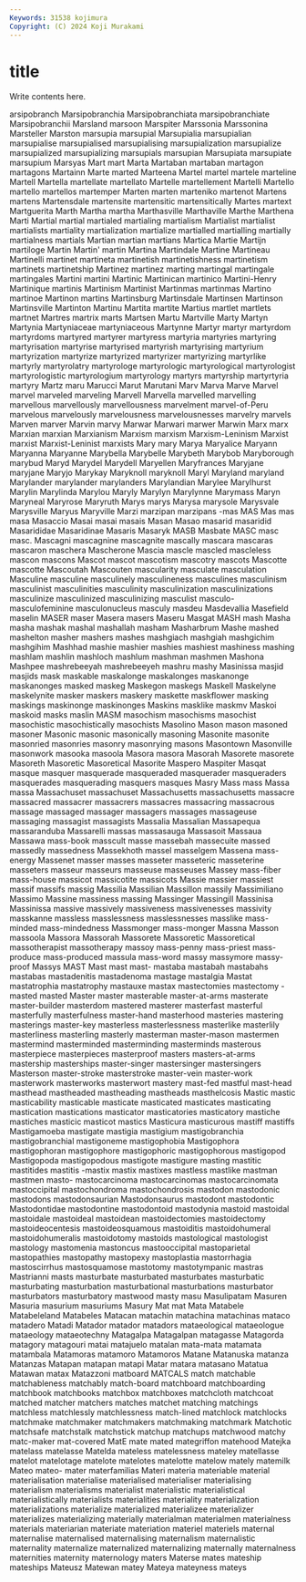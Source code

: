 ```yaml
---
Keywords: 31538 kojimura
Copyright: (C) 2024 Koji Murakami
---
```


# title

Write contents here.



arsipobranch Marsipobranchia Marsipobranchiata marsipobranchiate Marsipobranchii Marsland marsoon Marspiter
Marssonia Marssonina Marsteller Marston marsupia marsupial Marsupialia marsupialian marsupialise marsupialised
marsupialising marsupialization marsupialize marsupialized marsupializing marsupials marsupian Marsupiata marsupiate marsupium
Marsyas Mart mart Marta Martaban martaban martagon martagons Martainn Marte
marted Marteena Martel martel martele marteline Martell Martella martellate martellato
Martelle martellement Martelli Martello martello martellos martemper Marten marten marteniko
martenot Martens martens Martensdale martensite martensitic martensitically Martes martext Martguerita
Marth Martha martha Marthasville Marthaville Marthe Marthena Marti Martial martial
martialed martialing martialism Martialist martialist martialists martiality martialization martialize martialled
martialling martially martialness martials Martian martian martians Martica Martie Martijn
martiloge Martin Martin' martin Martina Martindale Martine Martineau Martinelli martinet
martineta martinetish martinetishness martinetism martinets martinetship Martinez martinez marting martingal
martingale martingales Martini martini Martinic Martinican martinico Martini-Henry Martinique martinis
Martinism Martinist Martinmas martinmas Martino martinoe Martinon martins Martinsburg Martinsdale
Martinsen Martinson Martinsville Martinton Martinu Martita martite Martius martlet martlets
martnet Martres martrix marts Martsen Martu Martville Marty Martyn Martynia
Martyniaceae martyniaceous Martynne Martyr martyr martyrdom martyrdoms martyred martyrer martyress
martyria martyries martyring martyrisation martyrise martyrised martyrish martyrising martyrium martyrization
martyrize martyrized martyrizer martyrizing martyrlike martyrly martyrolatry martyrologe martyrologic martyrological
martyrologist martyrologistic martyrologium martyrology martyrs martyrship martyrtyria martyry Martz maru
Marucci Marut Marutani Marv Marva Marve Marvel marvel marveled marveling
Marvell Marvella marvelled marvelling marvellous marvellously marvellousness marvelment marvel-of-Peru marvelous
marvelously marvelousness marvelousnesses marvelry marvels Marven marver Marvin marvy Marwar
Marwari marwer Marwin Marx marx Marxian marxian Marxianism Marxism marxism
Marxism-Leninism Marxist marxist Marxist-Leninist marxists Mary mary Marya Maryalice Maryann
Maryanna Maryanne Marybella Marybelle Marybeth Marybob Maryborough marybud Maryd Marydel
Marydell Maryellen Maryfrances Maryjane maryjane Maryjo Marykay Maryknoll maryknoll Maryl
Maryland maryland Marylander marylander marylanders Marylandian Marylee Marylhurst Marylin Marylinda
Marylou Maryly Marylyn Marylynne Marymass Maryn Maryneal Maryrose Maryruth Marys
marys Marysa marysole Marysvale Marysville Maryus Maryville Marzi marzipan marzipans
-mas MAS Mas mas masa Masaccio Masai masai masais Masan
Masao masarid masaridid Masarididae Masaridinae Masaris Masaryk MASB Masbate MASC
masc masc. Mascagni mascagnine mascagnite mascally mascara mascaras mascaron maschera
Mascherone Mascia mascle mascled mascleless mascon mascons Mascot mascot mascotism
mascotry mascots Mascotte mascotte Mascoutah Mascouten mascularity masculate masculation Masculine
masculine masculinely masculineness masculines masculinism masculinist masculinities masculinity masculinization masculinizations
masculinize masculinized masculinizing masculist masculo- masculofeminine masculonucleus masculy masdeu Masdevallia
Masefield maselin MASER maser Masera masers Maseru Masgat MASH mash
Masha masha mashak mashal mashallah masham Masharbrum Mashe mashed mashelton
masher mashers mashes mashgiach mashgiah mashgichim mashgihim Mashhad mashie mashier
mashies mashiest mashiness mashing mashlam mashlin mashloch mashlum mashman mashmen
Mashona Mashpee mashrebeeyah mashrebeeyeh mashru mashy Masinissa masjid masjids mask
maskable maskalonge maskalonges maskanonge maskanonges masked maskeg Maskegon maskegs Maskell
Maskelyne maskelynite masker maskers maskery maskette maskflower masking maskings maskinonge
maskinonges Maskins masklike maskmv Maskoi maskoid masks maslin MASM masochism
masochisms masochist masochistic masochistically masochists Masolino Mason mason masoned masoner
Masonic masonic masonically masoning Masonite masonite masonried masonries masonry masonrying
masons Masontown Masonville masonwork masooka masoola Masora masora Masorah Masorete
masorete Masoreth Masoretic Masoretical Masorite Maspero Maspiter Masqat masque masquer
masquerade masqueraded masquerader masqueraders masquerades masquerading masquers masques Masry Mass
mass Massa massa Massachuset massachuset Massachusetts massachusetts massacre massacred massacrer
massacrers massacres massacring massacrous massage massaged massager massagers massages massageuse
massaging massagist massagists Massalia Massalian Massapequa massaranduba Massarelli massas massasauga
Massasoit Massaua Massawa mass-book masscult masse massebah massecuite massed massedly
massedness Massekhoth massel masselgem Massena mass-energy Massenet masser masses masseter
masseteric masseterine masseters masseur masseurs masseuse masseuses Massey mass-fiber mass-house
massicot massicotite massicots Massie massier massiest massif massifs massig Massilia
Massilian Massillon massily Massimiliano Massimo Massine massiness massing Massinger Massingill
Massinisa Massinissa massive massively massiveness massivenesses massivity masskanne massless masslessness
masslessnesses masslike mass-minded mass-mindedness Massmonger mass-monger Massna Masson massoola Massora
Massorah Massorete Massoretic Massoretical massotherapist massotherapy massoy mass-penny mass-priest mass-produce
mass-produced massula mass-word massy massymore massy-proof Massys MAST Mast mast
mast- mastaba mastabah mastabahs mastabas mastadenitis mastadenoma mastage mastalgia Mastat
mastatrophia mastatrophy mastauxe mastax mastectomies mastectomy -masted masted Master master
masterable master-at-arms masterate master-builder masterdom mastered masterer masterfast masterful masterfully
masterfulness master-hand masterhood masteries mastering masterings master-key masterless masterlessness masterlike
masterlily masterliness masterling masterly masterman master-mason mastermen mastermind masterminded masterminding
masterminds masterous masterpiece masterpieces masterproof masters masters-at-arms mastership masterships master-singer
mastersinger mastersingers Masterson master-stroke masterstroke master-vein master-work masterwork masterworks masterwort
mastery mast-fed mastful mast-head masthead mastheaded mastheading mastheads masthelcosis Mastic
mastic masticability masticable masticate masticated masticates masticating mastication mastications masticator
masticatories masticatory mastiche mastiches masticic masticot mastics Masticura masticurous mastiff
mastiffs Mastigamoeba mastigate mastigia mastigium mastigobranchia mastigobranchial mastigoneme mastigophobia Mastigophora
mastigophoran mastigophore mastigophoric mastigophorous mastigopod Mastigopoda mastigopodous mastigote mastigure masting
mastitic mastitides mastitis -mastix mastix mastixes mastless mastlike mastman mastmen
masto- mastocarcinoma mastocarcinomas mastocarcinomata mastoccipital mastochondroma mastochondrosis mastodon mastodonic mastodons
mastodonsaurian Mastodonsaurus mastodont mastodontic Mastodontidae mastodontine mastodontoid mastodynia mastoid mastoidal
mastoidale mastoideal mastoidean mastoidectomies mastoidectomy mastoideocentesis mastoideosquamous mastoiditis mastoidohumeral mastoidohumeralis
mastoidotomy mastoids mastological mastologist mastology mastomenia mastoncus mastooccipital mastoparietal mastopathies
mastopathy mastopexy mastoplastia mastorrhagia mastoscirrhus mastosquamose mastotomy mastotympanic mastras Mastrianni
masts masturbate masturbated masturbates masturbatic masturbating masturbation masturbational masturbations masturbator
masturbators masturbatory mastwood masty masu Masulipatam Masuren Masuria masurium masuriums
Masury Mat mat Mata Matabele Matabeleland Matabeles Matacan matachin matachina
matachinas mataco matadero Matadi Matador matador matadors mataeological mataeologue mataeology
mataeotechny Matagalpa Matagalpan matagasse Matagorda matagory matagouri matai matajuelo matalan
mata-mata matamata matambala Matamoras matamoro Matamoros Matane Matanuska matanza Matanzas
Matapan matapan matapi Matar matara matasano Matatua Matawan matax Matazzoni
matboard MATCALS match matchable matchableness matchably match-board matchboard matchboarding matchbook
matchbooks matchbox matchboxes matchcloth matchcoat matched matcher matchers matches matchet
matching matchings matchless matchlessly matchlessness match-lined matchlock matchlocks matchmake matchmaker
matchmakers matchmaking matchmark Matchotic matchsafe matchstalk matchstick matchup matchups matchwood
matchy matc-maker mat-covered MatE mate mated mategriffon matehood Matejka matelass
matelasse Matelda mateless matelessness mateley matellasse matelot matelotage matelote matelotes
matelotte matelow mately matemilk Mateo mateo- mater materfamilias Materi materia
materiable material materialisation materialise materialised materialiser materialising materialism materialisms materialist
materialistic materialistical materialistically materialists materialities materiality materialization materializations materialize materialized
materializee materializer materializes materializing materially materialman materialmen materialness materials materiarian
materiate materiation materiel materiels maternal maternalise maternalised maternalising maternalism maternalistic
maternality maternalize maternalized maternalizing maternally maternalness maternities maternity maternology maters
Materse mates mateship mateships Mateusz Matewan matey Mateya mateyness mateys
